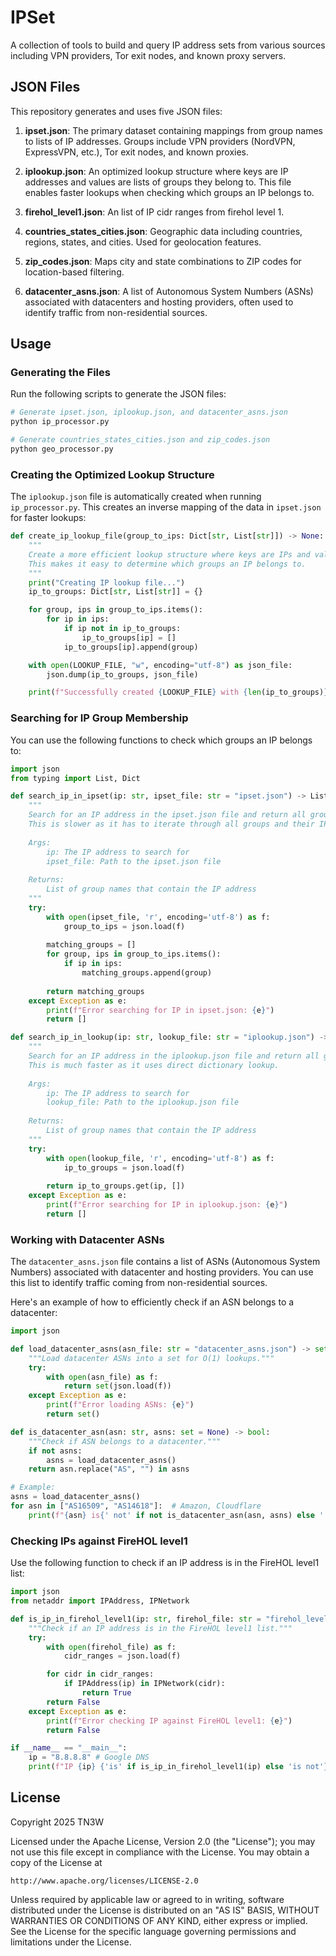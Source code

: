 # IPSet

A collection of tools to build and query IP address sets from various sources including VPN providers, Tor exit nodes, and known proxy servers.

## JSON Files

This repository generates and uses five JSON files:

1. **ipset.json**: The primary dataset containing mappings from group names to lists of IP addresses. Groups include VPN providers (NordVPN, ExpressVPN, etc.), Tor exit nodes, and known proxies.

2. **iplookup.json**: An optimized lookup structure where keys are IP addresses and values are lists of groups they belong to. This file enables faster lookups when checking which groups an IP belongs to.

3. **firehol_level1.json**: An list of IP cidr ranges from firehol level 1.

4. **countries_states_cities.json**: Geographic data including countries, regions, states, and cities. Used for geolocation features.

5. **zip_codes.json**: Maps city and state combinations to ZIP codes for location-based filtering.

6. **datacenter_asns.json**: A list of Autonomous System Numbers (ASNs) associated with datacenters and hosting providers, often used to identify traffic from non-residential sources.

## Usage

### Generating the Files

Run the following scripts to generate the JSON files:

```bash
# Generate ipset.json, iplookup.json, and datacenter_asns.json
python ip_processor.py

# Generate countries_states_cities.json and zip_codes.json
python geo_processor.py
```

### Creating the Optimized Lookup Structure

The `iplookup.json` file is automatically created when running `ip_processor.py`. This creates an inverse mapping of the data in `ipset.json` for faster lookups:

```python
def create_ip_lookup_file(group_to_ips: Dict[str, List[str]]) -> None:
    """
    Create a more efficient lookup structure where keys are IPs and values are lists of groups.
    This makes it easy to determine which groups an IP belongs to.
    """
    print("Creating IP lookup file...")
    ip_to_groups: Dict[str, List[str]] = {}

    for group, ips in group_to_ips.items():
        for ip in ips:
            if ip not in ip_to_groups:
                ip_to_groups[ip] = []
            ip_to_groups[ip].append(group)

    with open(LOOKUP_FILE, "w", encoding="utf-8") as json_file:
        json.dump(ip_to_groups, json_file)

    print(f"Successfully created {LOOKUP_FILE} with {len(ip_to_groups)} unique IPs")
```

### Searching for IP Group Membership

You can use the following functions to check which groups an IP belongs to:

```python
import json
from typing import List, Dict

def search_ip_in_ipset(ip: str, ipset_file: str = "ipset.json") -> List[str]:
    """
    Search for an IP address in the ipset.json file and return all groups it belongs to.
    This is slower as it has to iterate through all groups and their IP lists.
    
    Args:
        ip: The IP address to search for
        ipset_file: Path to the ipset.json file
        
    Returns:
        List of group names that contain the IP address
    """
    try:
        with open(ipset_file, 'r', encoding='utf-8') as f:
            group_to_ips = json.load(f)
            
        matching_groups = []
        for group, ips in group_to_ips.items():
            if ip in ips:
                matching_groups.append(group)
                
        return matching_groups
    except Exception as e:
        print(f"Error searching for IP in ipset.json: {e}")
        return []

def search_ip_in_lookup(ip: str, lookup_file: str = "iplookup.json") -> List[str]:
    """
    Search for an IP address in the iplookup.json file and return all groups it belongs to.
    This is much faster as it uses direct dictionary lookup.
    
    Args:
        ip: The IP address to search for
        lookup_file: Path to the iplookup.json file
        
    Returns:
        List of group names that contain the IP address
    """
    try:
        with open(lookup_file, 'r', encoding='utf-8') as f:
            ip_to_groups = json.load(f)
            
        return ip_to_groups.get(ip, [])
    except Exception as e:
        print(f"Error searching for IP in iplookup.json: {e}")
        return []
```

### Working with Datacenter ASNs

The `datacenter_asns.json` file contains a list of ASNs (Autonomous System Numbers) associated with datacenter and hosting providers. You can use this list to identify traffic coming from non-residential sources.

Here's an example of how to efficiently check if an ASN belongs to a datacenter:

```python
import json

def load_datacenter_asns(asn_file: str = "datacenter_asns.json") -> set:
    """Load datacenter ASNs into a set for O(1) lookups."""
    try:
        with open(asn_file) as f:
            return set(json.load(f))
    except Exception as e:
        print(f"Error loading ASNs: {e}")
        return set()

def is_datacenter_asn(asn: str, asns: set = None) -> bool:
    """Check if ASN belongs to a datacenter."""
    if not asns:
        asns = load_datacenter_asns()
    return asn.replace("AS", "") in asns

# Example:
asns = load_datacenter_asns()
for asn in ["AS16509", "AS14618"]:  # Amazon, Cloudflare
    print(f"{asn} is{' not' if not is_datacenter_asn(asn, asns) else ''} a datacenter ASN")
```

### Checking IPs against FireHOL level1

Use the following function to check if an IP address is in the FireHOL level1 list:

```python
import json
from netaddr import IPAddress, IPNetwork

def is_ip_in_firehol_level1(ip: str, firehol_file: str = "firehol_level1.json") -> bool:
    """Check if an IP address is in the FireHOL level1 list."""
    try:
        with open(firehol_file) as f:
            cidr_ranges = json.load(f)

        for cidr in cidr_ranges:
            if IPAddress(ip) in IPNetwork(cidr):
                return True
        return False
    except Exception as e:
        print(f"Error checking IP against FireHOL level1: {e}")
        return False

if __name__ == "__main__":
    ip = "8.8.8.8" # Google DNS
    print(f"IP {ip} {'is' if is_ip_in_firehol_level1(ip) else 'is not'} in FireHOL level1 list")
```

## License
Copyright 2025 TN3W

Licensed under the Apache License, Version 2.0 (the "License");
you may not use this file except in compliance with the License.
You may obtain a copy of the License at

    http://www.apache.org/licenses/LICENSE-2.0

Unless required by applicable law or agreed to in writing, software
distributed under the License is distributed on an "AS IS" BASIS,
WITHOUT WARRANTIES OR CONDITIONS OF ANY KIND, either express or implied.
See the License for the specific language governing permissions and
limitations under the License.